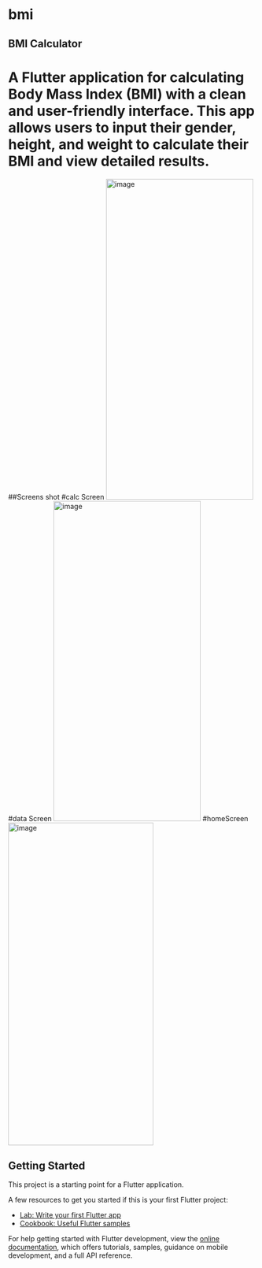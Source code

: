 # bmi

## BMI Calculator
# A Flutter application for calculating Body Mass Index (BMI) with a clean and user-friendly interface. This app allows users to input their gender, height, and weight to calculate their BMI and view detailed results.

##Screens shot
 #calc Screen
<img width="299" height="651" alt="image" src="https://github.com/user-attachments/assets/a0461e79-adca-4a00-83aa-4832dd5c6f5b" />
 #data Screen
<img width="299" height="650" alt="image" src="https://github.com/user-attachments/assets/3d7cfff6-3c73-4f0e-ad2c-da87f807ba40" />
   #homeScreen
<img width="295" height="655" alt="image" src="https://github.com/user-attachments/assets/4e8d4b7d-97e9-4015-8697-9e4712d28c67" />


## Getting Started

This project is a starting point for a Flutter application.

A few resources to get you started if this is your first Flutter project:

- [Lab: Write your first Flutter app](https://docs.flutter.dev/get-started/codelab)
- [Cookbook: Useful Flutter samples](https://docs.flutter.dev/cookbook)

For help getting started with Flutter development, view the
[online documentation](https://docs.flutter.dev/), which offers tutorials,
samples, guidance on mobile development, and a full API reference.

